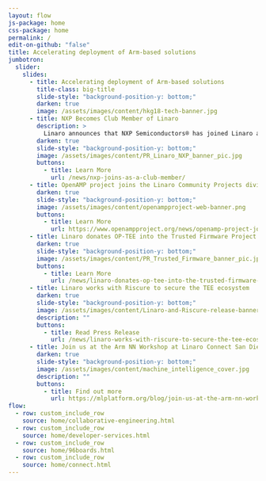 ```yaml
---
layout: flow
js-package: home
css-package: home
permalink: /
edit-on-github: "false"
title: Accelerating deployment of Arm-based solutions
jumbotron:
  slider:
    slides:
      - title: Accelerating deployment of Arm-based solutions
        title-class: big-title
        slide-style: "background-position-y: bottom;"
        darken: true
        image: /assets/images/content/hkg18-tech-banner.jpg
      - title: NXP Becomes Club Member of Linaro
        description: >
          Linaro announces that NXP Semiconductors® has joined Linaro as a Club member.
        darken: true
        slide-style: "background-position-y: bottom;"
        image: /assets/images/content/PR_Linaro_NXP_banner_pic.jpg
        buttons:
          - title: Learn More
            url: /news/nxp-joins-as-a-club-member/
      - title: OpenAMP project joins the Linaro Community Projects division
        darken: true
        slide-style: "background-position-y: bottom;"
        image: /assets/images/content/openampproject-web-banner.png
        buttons:
          - title: Learn More
            url: https://www.openampproject.org/news/openamp-project-joins-the-linaro-community-projects-division/
      - title: Linaro donates OP-TEE into the Trusted Firmware Project
        darken: true
        slide-style: "background-position-y: bottom;"
        image: /assets/images/content/PR_Trusted_Firmware_banner_pic.jpg
        buttons:
          - title: Learn More
            url: /news/linaro-donates-op-tee-into-the-trusted-firmware-project/
      - title: Linaro works with Riscure to secure the TEE ecosystem
        darken: true
        slide-style: "background-position-y: bottom;"
        image: /assets/images/content/Linaro-and-Riscure-release-banner.jpg
        description: ""
        buttons:
          - title: Read Press Release
            url: /news/linaro-works-with-riscure-to-secure-the-tee-ecosystem/
      - title: Join us at the Arm NN Workshop at Linaro Connect San Diego 2019
        darken: true
        slide-style: "background-position-y: bottom;"
        image: /assets/images/content/machine_intelligence_cover.jpg
        description: ""
        buttons:
          - title: Find out more
            url: https://mlplatform.org/blog/join-us-at-the-arm-nn-workshop-linaro-connect-san-diego-2019/
flow:
  - row: custom_include_row
    source: home/collaborative-engineering.html
  - row: custom_include_row
    source: home/developer-services.html
  - row: custom_include_row
    source: home/96boards.html
  - row: custom_include_row
    source: home/connect.html
---
```

